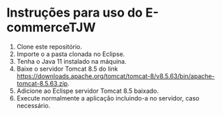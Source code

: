 # Instruções para uso do E-commerceTJW

1. Clone este repositório.
2. Importe o a pasta clonada no Eclipse.
3. Tenha o Java 11 instalado na máquina.
4. Baixe o servidor Tomcat 8.5 do link https://downloads.apache.org/tomcat/tomcat-8/v8.5.63/bin/apache-tomcat-8.5.63.zip.
5. Adicione ao Eclispe servidor Tomcat 8.5 baixado.
6. Execute normalmente a aplicação incluindo-a no servidor, caso necessário.
